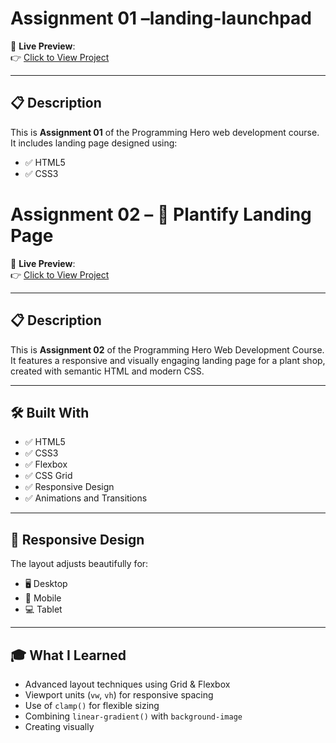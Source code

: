 # Assignment 01 –landing-launchpad


🚀 **Live Preview**:  
👉 [Click to View Project](https://muntasir24.github.io/Programming-Hero/Assignment-01/)

---

## 📋 Description

This is **Assignment 01** of the Programming Hero web development course.  
It includes  landing page designed using:

- ✅ HTML5
- ✅ CSS3

# Assignment 02 – 🌿 Plantify Landing Page

🚀 **Live Preview**:  
👉 [Click to View Project](https://muntasir24.github.io/Programming-Hero/Assignment-02/)

---

## 📋 Description

This is **Assignment 02** of the Programming Hero Web Development Course.  
It features a responsive and visually engaging landing page for a plant shop, created with semantic HTML and modern CSS.

---

## 🛠️ Built With

- ✅ HTML5  
- ✅ CSS3  
- ✅ Flexbox  
- ✅ CSS Grid  
- ✅ Responsive Design  
- ✅ Animations and Transitions

---

## 📱 Responsive Design

The layout adjusts beautifully for:

- 🖥️ Desktop  
- 📱 Mobile  
- 💻 Tablet

---


## 🎓 What I Learned

- Advanced layout techniques using Grid & Flexbox  
- Viewport units (`vw`, `vh`) for responsive spacing  
- Use of `clamp()` for flexible sizing  
- Combining `linear-gradient()` with `background-image`  
- Creating visually




